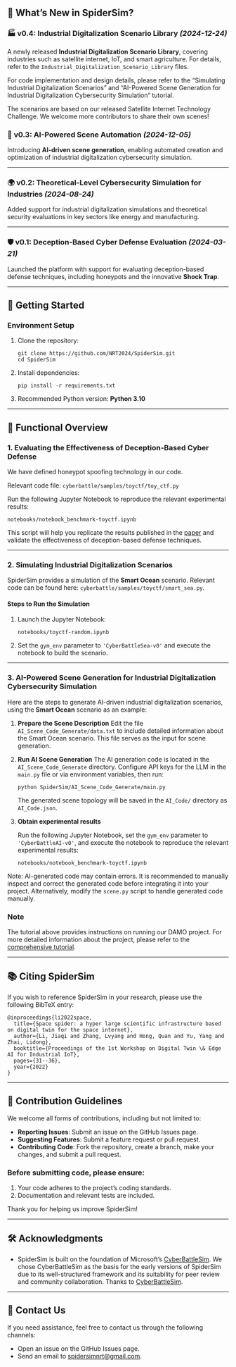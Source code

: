 ## 📰 **What’s New in SpiderSim?**

### 🏭 **v0.4: Industrial Digitalization Scenario Library** *(2024-12-24)*

A newly released **Industrial Digitalization Scenario Library**, covering industries such as satellite internet, IoT, and smart agriculture. For details, refer to the `Industrial_Digitalization_Scenario_Library` files.

For code implementation and design details, please refer to the “Simulating Industrial Digitalization Scenarios” and “AI-Powered Scene Generation for Industrial Digitalization Cybersecurity Simulation“ tutorial.

The scenarios are based on our released Satellite Internet Technology Challenge. We welcome more contributors to share their own scenes!

### 🚀 **v0.3: AI-Powered Scene Automation** *(2024-12-05)*

Introducing **AI-driven scene generation**, enabling automated creation and optimization of industrial digitalization cybersecurity simulation.

------

### 🌍 **v0.2: Theoretical-Level Cybersecurity Simulation for Industries** *(2024-08-24)*

Added support for industrial digitalization simulations and theoretical security evaluations in key sectors like energy and manufacturing.

------

### 🛡️ **v0.1: Deception-Based Cyber Defense Evaluation** *(2024-03-21)*

Launched the platform with support for evaluating deception-based defense techniques, including honeypots and the innovative **Shock Trap**.

------

## 🌟  **Getting Started**

### Environment Setup

1. Clone the repository:

   ```
   git clone https://github.com/NRT2024/SpiderSim.git
   cd SpiderSim
   ```

2. Install dependencies:

   ```
   pip install -r requirements.txt
   ```

3. Recommended Python version: **Python 3.10**

------

## 📖 **Functional Overview**

### 1. **Evaluating the Effectiveness of Deception-Based Cyber Defense**

We have defined honeypot spoofing technology in our code.

Relevant code file: `cyberbattle/samples/toyctf/toy_ctf.py`

Run the following Jupyter Notebook to reproduce the relevant experimental results:

```
notebooks/notebook_benchmark-toyctf.ipynb
```

This script will help you replicate the results published in the [paper](https://link.springer.com/chapter/10.1007/978-3-031-56583-0_15) and validate the effectiveness of deception-based defense techniques.

------

### 2. **Simulating Industrial Digitalization Scenarios**

SpiderSim provides a simulation of the **Smart Ocean** scenario. Relevant code can be found here: `cyberbattle/samples/toyctf/smart_sea.py`.

#### **Steps to Run the Simulation**

1. Launch the Jupyter Notebook:

   ```
   notebooks/toyctf-random.ipynb
   ```

2. Set the `gym_env` parameter to `'CyberBattleSea-v0'` and execute the notebook to build the scenario.


------

### 3. **AI-Powered Scene Generation for Industrial Digitalization Cybersecurity Simulation**

Here are the steps to generate AI-driven industrial digitalization scenarios, using the **Smart Ocean** scenario as an example:

1. **Prepare the Scene Description**
   Edit the file `AI_Scene_Code_Generate/data.txt` to include detailed information about the Smart Ocean scenario. This file serves as the input for scene generation.

2. **Run AI Scene Generation**
   The AI generation code is located in the `AI_Scene_Code_Generate` directory. Configure API keys for the LLM in the `main.py` file or via environment variables, then run:

   ```
   python SpiderSim/AI_Scene_Code_Generate/main.py
   ```

   The generated scene topology will be saved in the `AI_Code/` directory as `AI_Code.json`.

3. **Obtain experimental results**

   Run the following Jupyter Notebook, set the `gym_env` parameter to `'CyberBattleAI-v0'`, and execute the notebook to reproduce the relevant experimental results:

   ```
   notebooks/notebook_benchmark-toyctf.ipynb
   ```


Note: AI-generated code may contain errors. It is recommended to manually inspect and correct the generated code before integrating it into your project. Alternatively, modify the `scene.py` script to handle generated code manually.

### Note

The tutorial above provides instructions on running our DAMO project. For more detailed information about the project, please refer to the [comprehensive tutorial](/img/detailintro.md). 

------

## 📚 **Citing SpiderSim**

If you wish to reference SpiderSim in your research, please use the following BibTeX entry:

```
@inproceedings{li2022space,
  title={Space spider: a hyper large scientific infrastructure based on digital twin for the space internet},
  author={Li, Jiaqi and Zhang, Lvyang and Hong, Quan and Yu, Yang and Zhai, Lidong},
  booktitle={Proceedings of the 1st Workshop on Digital Twin \& Edge AI for Industrial IoT},
  pages={31--36},
  year={2022}
}
```

------

## 🤝 **Contribution Guidelines**

We welcome all forms of contributions, including but not limited to:

- **Reporting Issues**: Submit an issue on the GitHub Issues page.
- **Suggesting Features**: Submit a feature request or pull request.
- **Contributing Code**: Fork the repository, create a branch, make your changes, and submit a pull request.

### Before submitting code, please ensure:

1. Your code adheres to the project’s coding standards.
2. Documentation and relevant tests are included.

Thank you for helping us improve SpiderSim!

------

## 🛠️ **Acknowledgments**

- SpiderSim is built on the foundation of Microsoft’s [CyberBattleSim](https://github.com/microsoft/CyberBattleSim). We chose CyberBattleSim as the basis for the early versions of SpiderSim due to its well-structured framework and its suitability for peer review and community collaboration. Thanks to [CyberBattleSim](https://github.com/microsoft/CyberBattleSim).

------

## 📩 **Contact Us**

If you need assistance, feel free to contact us through the following channels:

- Open an issue on the GitHub Issues page.
- Send an email to spidersimnrt@gmail.com.

